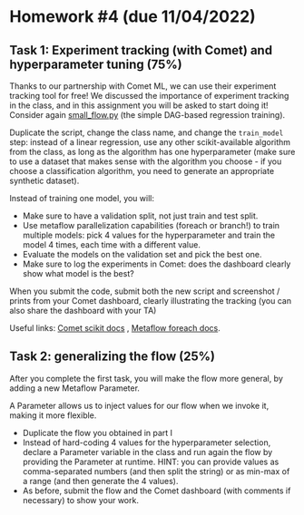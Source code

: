 # Homework #4 (due 11/04/2022)

## Task 1: Experiment tracking (with Comet) and hyperparameter tuning (75%)
Thanks to our partnership with Comet ML, we can use their experiment tracking tool for free! We discussed the importance of experiment tracking in the class, and in this assignment you will be asked to start doing it! Consider again [small_flow.py](https://github.com/jacopotagliabue/MLSys-NYU-2022/blob/main/weeks/8/src/small_flow.py)  (the simple DAG-based regression training).

 Duplicate the script, change the class name, and change the `train_model` step: instead of a linear regression, use any other scikit-available algorithm from the class, as long as the algorithm has one hyperparameter (make sure to use a dataset that makes sense with the algorithm you choose - if you choose a classification algorithm, you need to generate an appropriate synthetic dataset). 
 
 Instead of training one model, you will:

* Make sure to have a validation split, not just train and test split.
* Use metaflow parallelization capabilities (foreach or branch!) to train multiple models: pick 4 values for the hyperparameter and train the model 4 times, each time with a different value.
* Evaluate the models on the validation set and pick the best one.
* Make sure to log the experiments in Comet: does the dashboard clearly show what model is the best?

When you submit the code, submit both the new script and screenshot / prints from your Comet dashboard, clearly illustrating the tracking (you can also share the dashboard with your TA)

Useful links: [Comet scikit docs](https://www.comet.com/docs/v2/integrations/ml-frameworks/scikit-learn/)
, [Metaflow foreach docs](https://docs.metaflow.org/metaflow/basics).


## Task 2: generalizing the flow (25%)

After you complete the first task, you will make the flow more general, by adding a new Metaflow Parameter. 

A Parameter allows us to inject values for our flow when we invoke it, making it more flexible.

* Duplicate the flow you obtained in part I
* Instead of hard-coding 4 values for the hyperparameter selection, declare a Parameter
variable in the class and run again the flow by providing the Parameter at runtime. HINT: you can provide values as comma-separated numbers (and then split the string) or as min-max of a range (and then generate the 4 values).
* As before, submit the flow and the Comet dashboard (with comments if necessary) to show your work.
